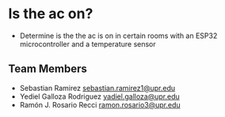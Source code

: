 # **Is the ac on?**
* Determine is the the ac is on in certain rooms with an ESP32 microcontroller and a temperature sensor
## Team Members
* Sebastian Ramirez sebastian.ramirez1@upr.edu
* Yediel Galloza Rodriguez yadiel.galloza@upr.edu
* Ramón J. Rosario Recci ramon.rosario3@upr.edu
